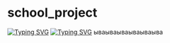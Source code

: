 # school_project
[![Typing SVG](https://readme-typing-svg.herokuapp.com?color=%2336BCF7&lines=Ìàòåìàòè÷åñêèå+ìîäåëèðîâàíèÿ:+ìàòåìàòèêà+â+äåéñòâèè)](https://git.io/typing-svg)</b>
[![Typing SVG](https://readme-typing-svg.herokuapp.com?color=%2336BCF7&lines=Mathematical+modeling:+mathematics+in+action)](https://git.io/typing-svg)
ываываываываываыва
